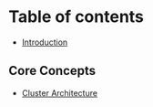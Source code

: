 # Table of contents

* [Introduction](README.md)

## Core Concepts

* [Cluster Architecture](core-concepts/cluster-architecture.md)

